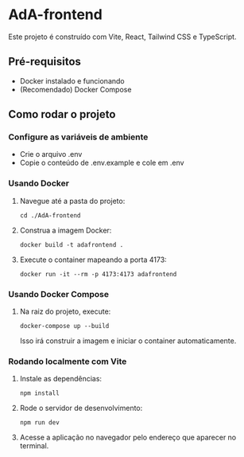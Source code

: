 # AdA-frontend

Este projeto é construído com Vite, React, Tailwind CSS e TypeScript.

## Pré-requisitos

- Docker instalado e funcionando
- (Recomendado) Docker Compose

## Como rodar o projeto

### Configure as variáveis de ambiente
- Crie o arquivo .env
- Copie o conteúdo de .env.example e cole em .env

### Usando Docker

1. Navegue até a pasta do projeto:
   ```
   cd ./AdA-frontend
   ```
2. Construa a imagem Docker:
   ```
   docker build -t adafrontend .
   ```
3. Execute o container mapeando a porta 4173:
   ```
   docker run -it --rm -p 4173:4173 adafrontend
   ```

### Usando Docker Compose

1. Na raiz do projeto, execute:
   ```
   docker-compose up --build
   ```
   Isso irá construir a imagem e iniciar o container automaticamente.

### Rodando localmente com Vite

1. Instale as dependências:
   ```
   npm install
   ```
2. Rode o servidor de desenvolvimento:
   ```
   npm run dev
   ```
3. Acesse a aplicação no navegador pelo endereço que aparecer no terminal.
